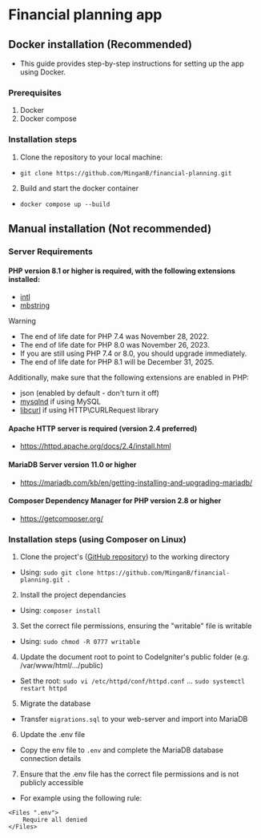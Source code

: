 # Financial planning app

## Docker installation (Recommended)

- This guide provides step-by-step instructions for setting up the app using Docker.

### Prerequisites
1. Docker
2. Docker compose

### Installation steps
1. Clone the repository to your local machine:
- `git clone https://github.com/MinganB/financial-planning.git`
2. Build and start the docker container
- `docker compose up --build`

## Manual installation (Not recommended)

### Server Requirements

#### PHP version 8.1 or higher is required, with the following extensions installed:

- [intl](http://php.net/manual/en/intl.requirements.php)
- [mbstring](http://php.net/manual/en/mbstring.installation.php)

> [!WARNING]
> - The end of life date for PHP 7.4 was November 28, 2022.
> - The end of life date for PHP 8.0 was November 26, 2023.
> - If you are still using PHP 7.4 or 8.0, you should upgrade immediately.
> - The end of life date for PHP 8.1 will be December 31, 2025.

Additionally, make sure that the following extensions are enabled in PHP:

- json (enabled by default - don't turn it off)
- [mysqlnd](http://php.net/manual/en/mysqlnd.install.php) if using MySQL
- [libcurl](http://php.net/manual/en/curl.requirements.php) if using HTTP\CURLRequest library

#### Apache HTTP server is required (version 2.4 preferred)

- https://httpd.apache.org/docs/2.4/install.html

#### MariaDB Server version 11.0 or higher

- https://mariadb.com/kb/en/getting-installing-and-upgrading-mariadb/

#### Composer Dependency Manager for PHP version 2.8 or higher

- https://getcomposer.org/

### Installation steps (using Composer on Linux)
1. Clone the project's ([GitHub repository](https://github.com/MinganB/financial-planning.git)) to the working directory
- Using:
```sudo git clone https://github.com/MinganB/financial-planning.git .```
2. Install the project dependancies
- Using:
```composer install```
3. Set the correct file permissions, ensuring the "writable" file is writable
- Using:
```sudo chmod -R 0777 writable```
4. Update the document root to point to CodeIgniter's public folder (e.g. /var/www/html/.../public)
- Set the root:
```sudo vi /etc/httpd/conf/httpd.conf```
...
```sudo systemctl restart httpd```
5. Migrate the database
- Transfer ```migrations.sql``` to your web-server and import into MariaDB
6. Update the .env file
- Copy the env file to ```.env``` and complete the MariaDB database connection details
7. Ensure that the .env file has the correct file permissions and is not publicly accessible
- For example using the following rule:
```
<Files ".env">
    Require all denied
</Files>
```

